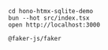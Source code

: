 ```shell
cd hono-htmx-sqlite-demo
bun --hot src/index.tsx
open http://localhost:3000
```

``` 
@faker-js/faker
```